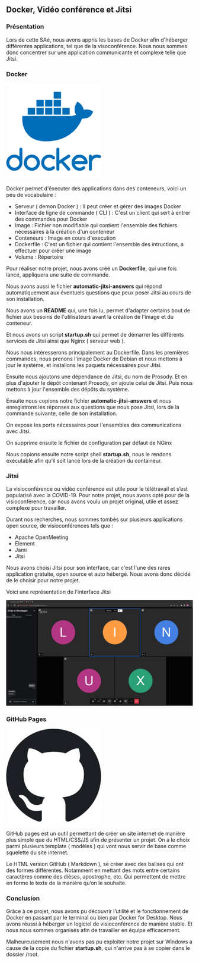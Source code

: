 ## Docker, Vidéo conférence et Jitsi

### Présentation

  Lors de cette SAé, nous avons appris les bases de Docker afin d'héberger différentes applications, tel que de la visoconférence. Nous nous sommes donc concentrer sur une application communicante et complexe telle que Jitsi.

### Docker 
  
  ![logo de Docker](./img/logo_Docker.png)  

  Docker permet d'éxecuter des applications dans des conteneurs, voici un peu de vocabulaire :
  
  - Serveur ( demon Docker ) : Il peut créer et gérer des images Docker
  - Interface de ligne de commande ( CLI ) : C'est un client qui sert à entrer des commandes pour Docker
  - Image : Fichier non modifiable qui contient l'ensemble des fichiers nécessaires à la création d'un conteneur
  - Conteneurs : Image en cours d'execution
  - Dockerfile : C'est un fichier qui contient l'ensemble des intructions, a effectuer pour créer une image
  - Volume : Répertoire  

Pour réaliser notre projet, nous avons créé un **Dockerfile**, qui une fois lancé, appliquera une suite de commande.  

Nous avons aussi le fichier **automatic-jitsi-answers** qui répond automatiquement aux éventuels questions que peux poser Jitsi au cours de son installation.  

Nous avons un **README** qui, une fois lu, permet d'adapter certains bout de fichier aux besoins de l'utilisateurs avant la création de l'image et du conteneur.  

Et nous avons un script **startup.sh** qui permet de démarrer les différents services de Jitsi ainsi que Nginx ( serveur web ).

Nous nous intéresserons principalement au Dockerfile. Dans les premières commandes, nous prenons l'image Docker de Debian et nous mettons à jour le système, et installons les paquets nécessaires pour Jitsi.  

Ensuite nous ajoutons une dépendance de Jitsi, du nom de Prosody. Et en plus d'ajouter le dépôt contenant Prosody, on ajoute celui de Jitsi. Puis nous mettons à jour l'ensemble des dépôts du système.  

Ensuite nous copions notre fichier **automatic-jitsi-answers** et nous enregistrons les réponses aux questions que nous pose Jitsi, lors de la commande suivante, celle de son installation.  

On expose les ports nécessaires pour l'ensembles des communications avec Jitsi.  

On supprime ensuite le fichier de configuration par défaut de NGinx  

Nous copions ensuite notre script shell **startup.sh**, nous le rendons exécutable afin qu'il soit lancé lors de la création du containeur.  

### Jitsi
 
La visioconférence ou vidéo conférence est utile pour le télétravail et s’est popularisé avec la COVID-19. Pour notre projet, nous avons opté pour de la visioconférence, car nous avons voulu un projet original, utile et assez complexe pour travailler.

Durant nos recherches, nous sommes tombés sur plusieurs applications open source, de visioconférences tels que :

-	Apache OpenMeeting
-	Element 
-	Jami
-	Jitsi

Nous avons choisi Jitsi pour son interface, car c'est l'une des rares application gratuite, open source et auto hébergé. Nous avons donc décidé de le choisir pour notre projet.

Voici une représentation de l'interface Jitsi  

![Interface Jitsi](./img/img_interface_jitsi.png)             

### GitHub Pages

![Logo de GitHub](./img/logo_github.png)

GitHub pages est un outil permettant de créer un site internet de manière plus simple que du HTML/CSS/JS afin de présenter un projet. On a le choix parmi plusieurs template ( modèles ) qui vont nous servir de base comme squelette du site internet.

Le HTML version GitHub ( Markdown ), se créer avec des balises qui ont des formes différentes. Notamment en mettant des mots entre certains caractères comme des dièses, apostrophe, etc. Qui permettent de mettre en forme le texte de la manière qu’on le souhaite. 

### Conclusion

Grâce à ce projet, nous avons pu découvrir l’utilité et le fonctionnement de Docker en passant par le terminal ou bien par Docker for Desktop. Nous avons réussi à héberger un logiciel de visioconférence de manière stable. Et nous nous sommes organisés afin de travailler en équipe efficacement.  

Malheureusement nous n'avons pas pu exploiter notre projet sur Windows a cause de la copie du fichier **startup.sh**, qui n'arrive pas à se copier dans le dossier /root.
